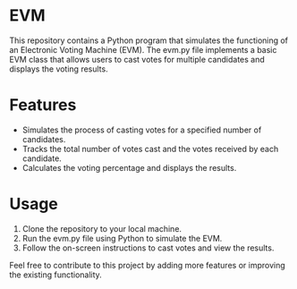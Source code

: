 # EVM
This repository contains a Python program that simulates the functioning of an Electronic Voting Machine (EVM). The evm.py file implements a basic EVM class that allows users to cast votes for multiple candidates and displays the voting results.
# Features
* Simulates the process of casting votes for a specified number of candidates.
* Tracks the total number of votes cast and the votes received by each candidate.
* Calculates the voting percentage and displays the results.
# Usage
 1) Clone the repository to your local machine.
 2) Run the evm.py file using Python to simulate the EVM.
 3) Follow the on-screen instructions to cast votes and view the results.

Feel free to contribute to this project by adding more features or improving the existing functionality.

